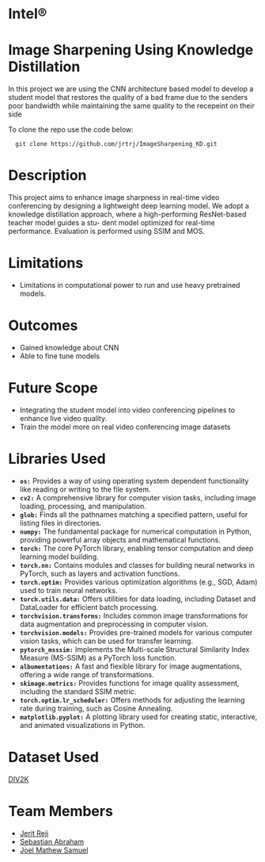 # Intel&reg;
# Image Sharpening Using Knowledge Distillation 

In this project we are using the CNN architecture based model to develop a student model that restores the quality of a bad frame due to the senders poor bandwidth while maintaining the same quality to the recepeint on their side 

To clone the repo use the code below:
```
  git clone https://github.com/jrtrj/ImageSharpening_KD.git
```
# Description 
This project aims to enhance image sharpness in real-time video conferencing by
designing a lightweight deep learning model. We adopt a knowledge distillation
approach, where a high-performing ResNet-based teacher model guides a stu-
dent model optimized for real-time performance. Evaluation is performed using SSIM and MOS.

# Limitations
- Limitations in computational power to run and use heavy pretrained models.

# Outcomes 
- Gained knowledge about CNN
- Able to fine tune models

# Future Scope 
- Integrating the student model into video conferencing pipelines to enhance live video quality.
- Train the model more on real video conferencing image datasets
  
# Libraries Used
- **`os:`** Provides a way of using operating system dependent functionality like reading or writing to the file system.
- **`cv2:`** A comprehensive library for computer vision tasks, including image loading, processing, and manipulation.
- **`glob:`** Finds all the pathnames matching a specified pattern, useful for listing files in directories.
- **`numpy:`** The fundamental package for numerical computation in Python, providing powerful array objects and mathematical functions.
- **`torch:`** The core PyTorch library, enabling tensor computation and deep learning model building.
- **`torch.nn:`** Contains modules and classes for building neural networks in PyTorch, such as layers and activation functions.
- **`torch.optim:`** Provides various optimization algorithms (e.g., SGD, Adam) used to train neural networks.
- **`torch.utils.data:`** Offers utilities for data loading, including Dataset and DataLoader for efficient batch processing.
- **`torchvision.transforms:`** Includes common image transformations for data augmentation and preprocessing in computer vision.
- **`torchvision.models:`** Provides pre-trained models for various computer vision tasks, which can be used for transfer learning.
- **`pytorch_msssim:`** Implements the Multi-scale Structural Similarity Index Measure (MS-SSIM) as a PyTorch loss function.
- **`albumentations:`** A fast and flexible library for image augmentations, offering a wide range of transformations.
- **`skimage.metrics:`** Provides functions for image quality assessment, including the standard SSIM metric.
- **`torch.optim.lr_scheduler:`** Offers methods for adjusting the learning rate during training, such as Cosine Annealing.
- **`matplotlib.pyplot:`** A plotting library used for creating static, interactive, and animated visualizations in Python.
  
# Dataset Used
  <a href="https://data.vision.ee.ethz.ch/cvl/DIV2K/" target="_blank">DIV2K</a>
# Team Members
- <a href="https://github.com/jrtrj" target="_blank">Jerit Reji</a>
- <a href="https://github.com/sebastian-abraham" target="_blank">Sebastian Abraham</a>
- <a href="https://github.com/JoThePOkeMOn" target="_blank">Joel Mathew Samuel</a>

